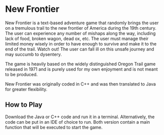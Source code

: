 # New Frontier

New Frontier is a text-based adventure game that randomly brings the user on a tremulous trail to the new frontier of America during the 19th century. 
The user can experience any number of mishaps along the way, including lack of food, broken wagon, dead ox, etc. The user must manage their limited money
wisely in order to have enough to survive and make it to the end of the trail. Watch out! The user can fall ill on this unsafe journey and may succumb to 
dysentery.

The game is heavily based on the widely distinguished Oregon Trail game released in 1971 and is purely used for my own enjoyment and is not meant to be
produced.

New Frontier was originally coded in C++ and was then translated to Java for greater flexibility.

## How to Play
Download the Java or C++ code and run it in a terminal.
Alternatively, the code can be put in an IDE of choice to run.
Both version contain a main function that will be executed to start the game.
